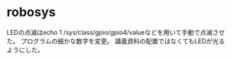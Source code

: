 # robosys

LEDの点滅はecho 1 /sys/class/gpio/gpio4/valueなどを用いて手動で点滅させた。
プログラムの細かな数字を変更。
講義資料の配置ではなくてもLEDが光るようにした。
